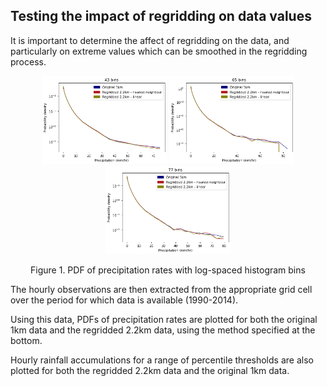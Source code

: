 ## Testing the impact of regridding on data values 

It is important to determine the affect of regridding on the data, and particularly on extreme values which can be smoothed in the regridding process.  

<p align="center">
  <img src="Figs/log_discrete_histogram_43bins.png" width="200" />
  <img src="Figs/log_discrete_histogram_65bins.png" width="200" />
    <img src="Figs/log_discrete_histogram_77bins.png" width="200" />  
</p>
<p align="center"> Figure 1. PDF of precipitation rates with log-spaced histogram bins  <p align="center">


The hourly observations are then extracted from the appropriate grid cell over the period for which data is available (1990-2014).   

Using this data, PDFs of precipitation rates are plotted for both the original 1km data and the regridded 2.2km data, using the method specified at the bottom. 

Hourly rainfall accumulations for a range of percentile thresholds are also plotted for both the regridded 2.2km data and the original 1km data.
